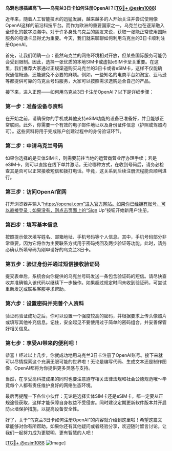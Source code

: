 **乌鸦也想插翅高飞——乌克兰3日卡如何注册OpenAI？[[TG💪+ @esim1088](https://t.me/s/esim1088)]**

近年来，随着人工智能技术的迅猛发展，越来越多的人开始关注并尝试使用像OpenAI这样的前沿科技平台。而作为欧洲的重要国家之一，乌克兰也在逐渐融入全球化的数字浪潮中。对于许多身处乌克兰的朋友来说，获取一张能正常使用国际服务的电话卡显得尤为重要。今天，我们就来聊聊如何利用乌克兰的3日卡顺利注册OpenAI。

首先，让我们明确一点：虽然乌克兰的网络环境相对开放，但某些国际服务可能仍会受到限制。因此，选择一张优质的本地SIM卡或虚拟eSIM卡至关重要。在这里，我们推荐大家通过正规渠道购买乌克兰的3日卡或者eSIM卡，这样不仅能确保通信畅通，还能避免不必要的麻烦。例如，一些知名的电商平台如淘宝、亚马逊等都提供可靠的乌克兰号码服务，大家可以按照需求选购适合自己的产品。

接下来，进入正题——如何用乌克兰3日卡注册OpenAI？以下是详细步骤：

### 第一步：准备设备与资料

在开始之前，请确保你的手机或其他支持eSIM功能的设备已准备好，并且能够正常联网。此外，你需要一个有效的电子邮件地址以及身份证件信息（护照或驾照均可）。这些资料将用于完成账户创建过程中的身份验证环节。

### 第二步：申请乌克兰号码

如果你选择的是实体SIM卡，则需要前往当地的运营商营业厅办理手续；若是eSIM卡，则可以直接在线下单并激活。无论哪种方式，在收到号码后，请务必检查其是否可以正常接收短信和拨打电话。毕竟，这关系到后续注册流程能否顺利进行。

### 第三步：访问OpenAI官网

打开浏览器并输入“https://openai.com”进入官方网站。如果你已经拥有账号，可以直接登录；如果没有，则点击页面上的“Sign Up”按钮开始新用户注册。

### 第四步：填写基本信息

按照提示依次填写姓名、邮箱地址、手机号码等个人信息。其中，手机号码部分非常重要，因为它将作为主要联系方式用于密码找回及两步验证等功能。此时，请务必确认所填号码为刚申请好的乌克兰3日卡。

### 第五步：验证身份并通过短信接收验证码

提交表单后，系统会向你提供的乌克兰号码发送一条包含验证码的短信。请尽快查收并准确输入该代码以继续下一步操作。如果超过规定时间未收到验证码，可尝试重新发送或联系客服寻求帮助。

### 第六步：设置密码并完善个人资料

验证码验证成功之后，你可以设置一个强度较高的密码，并根据要求上传头像照片或填写其他补充信息。记住，安全起见不要使用过于简单的密码组合，并妥善保管好相关信息。

### 第七步：享受AI带来的便利吧！

恭喜！经过以上几步，你就成功地用乌克兰3日卡注册了OpenAI账号。接下来就可以尽情探索这个充满无限可能的世界啦！无论是编写代码、生成文本还是制作图像，OpenAI都将为你提供更多灵感与支持。

当然，在享受高科技成果的同时也要注意遵守相关法律法规和社会公德规范哦～毕竟每个人都有责任维护良好的网络生态环境。

最后再提醒一下各位小伙伴：无论是选择实体SIM卡还是eSIM卡，都一定要从正规途径获取，这样才能保障自身权益不受侵害。同时建议定期更新软件版本并开启防火墙保护措施，以提高设备安全性。

好了，关于“乌克兰3日卡如何注册OpenAI”的内容就介绍到这里啦！希望这篇文章能够对你有所帮助。如果你还有其他疑问或者经验分享，欢迎随时留言讨论。让我们一起努力成为更聪明、更有智慧的人吧！

[[TG💪+ @esim1088](https://t.me/s/esim1088) ![Image](https://i.postimg.cc/4NQfJmqS/Snipaste-2025-05-13-00-14-12.png)]